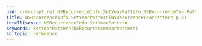 ```yaml
---
uid: crmscript_ref_NSRecurrenceInfo_SetYearPattern_NSRecurrenceYearPattern_p_0
title: NSRecurrenceInfo.SetYearPattern(NSRecurrenceYearPattern p_0)
intellisense: NSRecurrenceInfo.SetYearPattern
keywords: SetYearPattern(NSRecurrenceYearPattern)
so.topic: reference
---
```






